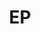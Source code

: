 ---
layout: page
title: EP
# description: Project description
img: assets/img/EP.jpg
importance: 3
category: fun
---